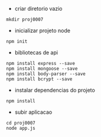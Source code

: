 - criar diretorio vazio
````
mkdir proj0007
````

- inicializar projeto node
 ````
 npm init
 ````
 
 - bibliotecas de api
 ````
 npm install express --save
 npm install mongoose --save
 npm install body-parser --save
 npm install bcrypt --save
 ````
 
 - instalar dependencias do projeto
 ````
 npm install
 ````
 
 - subir aplicacao
 ````
 cd proj0007
 node app.js
 ````